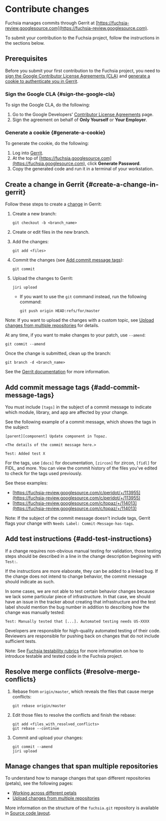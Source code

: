 # Contribute changes

Fuchsia manages commits through Gerrit at
[https://fuchsia-review.googlesource.com](https://fuchsia-review.googlesource.com).

To submit your contribution to the Fuchsia project, follow the instructions in the sections below.

## Prerequisites

Before you submit your first contribution to the Fuchsia project, you need to
[sign the Google Contributor License Agreements (CLA)](#sign-the-google-cla) and [generate a cookie to authenticate you in Gerrit](#generate-a-cookie).

### Sign the Google CLA {#sign-the-google-cla}

To sign the Google CLA, do the following:

1.  Go to the Google Developers' [Contributor License Agreements](https://cla.developers.google.com/) page.
1.  Sign the agreement on behalf of **Only Yourself** or **Your Employer**.

### Generate a cookie {#generate-a-cookie}

To generate the cookie, do the following:

1.  Log into [Gerrit](https://fuchsia-review.googlesource.com).
1.  At the top of [https://fuchsia.googlesource.com](https://fuchsia.googlesource.com), click **Generate Password**.
1.  Copy the generated code and run it in a terminal of your workstation.

## Create a change in Gerrit {#create-a-change-in-gerrit}

Follow these steps to create a [change](https://gerrit-review.googlesource.com/Documentation/concept-changes.html) in Gerrit:

1.  Create a new branch:

    ```
    git checkout -b <branch_name>

    ```
1.  Create or edit files in the new branch.
1.  Add the changes:

    ```
    git add <files>
    ```
1.  Commit the changes (see [Add commit message tags](#add-commit-message-tags)):

    ```
    git commit
    ```

1.  Upload the changes to Gerrit:

    ```
    jiri upload
    ```

    *   If you want to use the `git` command instead, run the
        following command:

        ```
        git push origin HEAD:refs/for/master
        ```

Note: If you want to upload the changes with a custom topic,
see [Upload changes from multiple repositories](/docs/development/source_code/upload_changes_from_multiple_repositories.md) for details.

At any time, if you want to make changes to your patch, use `--amend`:

```
git commit --amend
```

Once the change is submitted, clean up the branch:

```
git branch -d <branch_name>
```

See the [Gerrit documentation](https://gerrit-documentation.storage.googleapis.com/Documentation/2.12.3/intro-user.html#upload-change) for more information.

## Add commit message tags {#add-commit-message-tags}

You must include `[tags]` in the subject of a commit message to indicate which
module, library, and app are affected by your change.

See the following example of a commit message, which shows the tags in the
subject:

```
[parent][component] Update component in Topaz.

<The details of the commit message here.>

Test: Added test X
```

For the tags, use `[docs]` for documentation, `[zircon]` for zircon, `[fidl]` for FIDL, and more. You can view the commit history of the files you've edited to check for the tags used previously.

See these examples:

*   [https://fuchsia-review.googlesource.com/c/peridot/+/113955](https://fuchsia-review.googlesource.com/c/peridot/+/113955)
*   [https://fuchsia-review.googlesource.com/c/topaz/+/114013](https://fuchsia-review.googlesource.com/c/topaz/+/114013)

Note: If the subject of the commit message doesn't include tags, Gerrit flags your change with
`Needs Label: Commit-Message-has-tags`.

## Add test instructions {#add-test-instructions}

If a change requires non-obvious manual testing for validation, those testing
steps should be described in a line in the change description beginning with
`Test:`.

If the instructions are more elaborate, they can be added to a linked
bug. If the change does not intend to change behavior, the commit message should
indicate as such.

In some cases, we are not able to test certain behavior changes because we lack
some particular piece of infrastructure. In that case, we should have an issue
in the tracker about creating that infrastructure and the test label should
mention the bug number in addition to describing how the change was manually
tested:

```
Test: Manually tested that [...]. Automated testing needs US-XXXX
```

Developers are responsible for high-quality automated testing of their code.
Reviewers are responsible for pushing back on changes that do not include
sufficient tests.

Note: See [Fuchsia testability rubrics](/docs/concepts/testing/testability_rubric.md)
for more information on how to introduce testable and tested code in the Fuchsia project.

## Resolve merge conflicts {#resolve-merge-conflicts}

1.  Rebase from `origin/master`, which reveals the files that cause merge conflicts:

    ```
    git rebase origin/master
    ```

1.  Edit those files to resolve the conflicts and finish the rebase:

    ```
    git add <files_with_resolved_conflicts>
    git rebase --continue
    ```

1.  Commit and upload your changes:

    ```
    git commit --amend
    jiri upload
    ```

## Manage changes that span multiple repositories

To understand how to manage changes that span different repositories (petals),
see the following pages:

*   [Working across different petals](/docs/development/source_code/working_across_petals.md)
*   [Upload changes from multiple repositories](/docs/development/source_code/upload_changes_from_multiple_repositories.md)

More information on the structure of the `fuchsia.git` repository is available in
[Source code layout](/docs/concepts/source_code/layout.md).
